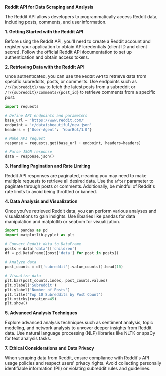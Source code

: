 ﻿

**Reddit API for Data Scraping and Analysis**

The Reddit API allows developers to programmatically access Reddit data, including posts, comments, and user information.

**1. Getting Started with the Reddit API**

Before using the Reddit API, you'll need to create a Reddit account and register your application to obtain API credentials (client ID and client secret). Follow the official Reddit API documentation to set up authentication and obtain access tokens.

**2. Retrieving Data with the Reddit API**

Once authenticated, you can use the Reddit API to retrieve data from specific subreddits, posts, or comments. Use endpoints such as `/r/{subreddit}/new` to fetch the latest posts from a subreddit or `/r/{subreddit}/comments/{post_id}` to retrieve comments from a specific post.

```python
import requests

# Define API endpoints and parameters
base_url = 'https://www.reddit.com/'
endpoint = 'r/dataisbeautiful/new.json'
headers = {'User-Agent': 'YourBot/1.0'}

# Make API request
response = requests.get(base_url + endpoint, headers=headers)

# Parse JSON response
data = response.json()
```

**3. Handling Pagination and Rate Limiting**

Reddit API responses are paginated, meaning you may need to make multiple requests to retrieve all desired data. Use the `after` parameter to paginate through posts or comments. Additionally, be mindful of Reddit's rate limits to avoid being throttled or banned.

**4. Data Analysis and Visualization**

Once you've retrieved Reddit data, you can perform various analyses and visualizations to gain insights. Use libraries like pandas for data manipulation and matplotlib or seaborn for visualization.

```python
import pandas as pd
import matplotlib.pyplot as plt

# Convert Reddit data to DataFrame
posts = data['data']['children']
df = pd.DataFrame([post['data'] for post in posts])

# Analyze data
post_counts = df['subreddit'].value_counts().head(10)

# Visualize data
plt.bar(post_counts.index, post_counts.values)
plt.xlabel('Subreddit')
plt.ylabel('Number of Posts')
plt.title('Top 10 Subreddits by Post Count')
plt.xticks(rotation=45)
plt.show()
```

**5. Advanced Analysis Techniques**

Explore advanced analysis techniques such as sentiment analysis, topic modeling, and network analysis to uncover deeper insights from Reddit data. Use natural language processing (NLP) libraries like NLTK or spaCy for text analysis tasks.

**7. Ethical Considerations and Data Privacy**

When scraping data from Reddit, ensure compliance with Reddit's API usage policies and respect users' privacy rights. Avoid collecting personally identifiable information (PII) or violating subreddit rules and guidelines.


